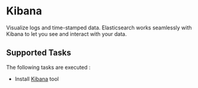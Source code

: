 Kibana
======

Visualize logs and time-stamped data. Elasticsearch works seamlessly with Kibana to let you see and interact with your data.

Supported Tasks
-----------------

The following tasks are executed :

  - Install [Kibana](http://www.elasticsearch.org/overview/kibana/) tool
